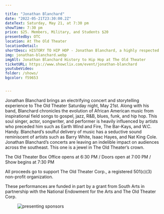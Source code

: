 ```yaml
---

title: "Jonathan Blanchard"
date: "2022-05-21T23:30:00.2Z"
dateText: Saturday, May 21, at 7:30 pm
showTime: 7:30 pm
price: $25. Members, Military, and Students $20
presentedby: OTC
location: At The Old Theater
locationDetail: 
shortDesc: HISTORY TO HIP HOP - Jonathan Blanchard, a highly respected and multi-talented artist, musician, historian, and storyteller brings an electrifying, interactive concert to the Old Theater...
img: jonathan-blanchard.webp
imgAlt: Jonathan Blanchard History to Hip Hop at The Old Theater
ticketURL: https://www.showclix.com/event/jonathan-blanchard
youtubeVideo: 
folder: /shows/
bgcolor: f59653


---
```


Jonathan Blanchard brings an electrifying concert and storytelling experience to The Old Theater Saturday night, May 21st. Along with his band, Blanchard chronicles the evolution of African American music from inspirational field songs to gospel, jazz, R&B, blues, funk, and hip hop. This soul singer, actor, songwriter, and performer is heavily influenced by artists who preceded him such as Earth Wind and Fire, The Bar-Kays, and W.C. Handy. Blanchard’s soulful delivery of music has a seductive sound reminiscent of artists such as Barry White, Isaac Hayes, and Nat King Cole. Jonathan Blanchard’s concerts are leaving an indelible impact on audiences across the southeast. This one is a jewel in The Old Theater’s crown.


The Old Theater Box Office opens at 6:30 PM / Doors open at 7:00 PM / Show begins at 7:30 PM


All proceeds go to support The Old Theater Corp., a registered 501(c)(3) non-profit organization.


These performances are funded in part by a grant from South Arts in partnership with the National Endowment for the Arts and The Old Theater Corp. 

<figure>
  <img
    src="/images/shows/south-arts.webp"
    alt="presenting sponsors"
    loading="lazy"
  />
  <figcaption class="italic">
  
  </figcaption>
</figure>
